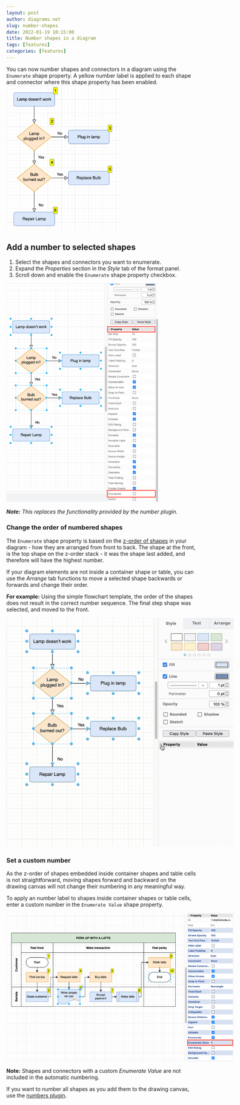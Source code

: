 ```yaml
---
layout: post
author: diagrams.net
slug: number-shapes
date: 2022-01-19 10:15:00
title: Number shapes in a diagram
tags: [features]
categories: [features]
---
```


You can now number shapes and connectors in a diagram using the ``Enumerate`` shape property. A yellow number label is applied to each shape and connector where this shape property has been enabled. 
<br /><img src="/assets/img/blog/enumerate-example.png" style="width=100%;max-width:300px;height:auto;" alt="Number shapes in a diagram">

## Add a number to selected shapes

1. Select the shapes and connectors you want to enumerate. 
2. Expand the _Properties_ section in the _Style_ tab of the format panel. 
3. Scroll down and enable the ``Enumerate`` shape property checkbox. 
<img src="/assets/img/blog/enumerate-enable.png" style="width=100%;max-width:400px;height:auto;" alt="Number shapes in a diagram">

_**Note:** This replaces the functionality provided by the number plugin._

### Change the order of numbered shapes

The ``Enumerate`` shape property is based on the [z-order of shapes](/blog/move-shapes-forwards-backwards.html) in your diagram - how they are arranged from front to back. The shape at the front, is the top shape on the z-order stack - it was the shape last added, and therefore will have the highest number.

If your diagram elements are not inside a container shape or table, you can use the _Arrange_ tab functions to move a selected shape backwards or forwards and change their order.

**For example:** Using the simple flowchart template, the order of the shapes does not result in the correct number sequence. The final step shape was selected, and moved to the front.

<img src="/assets/img/blog/enumerate.gif" style="width=100%;max-width:600px;height:auto;" alt="Number shapes in a diagram">


### Set a custom number

As the z-order of shapes embedded inside container shapes and table cells is not straightforward, moving shapes forward and backward on the drawing canvas will not change their numbering in any meaningful way.

To apply an number label to shapes inside container shapes or table cells, enter a custom number in the ``Enumerate Value`` shape property. 

<img src="/assets/img/blog/enumerate-value.png" style="width=100%;max-width:600px;height:auto;" alt="Number shapes in a diagram">

**Note:** Shapes and connectors with a custom _Enumerate Value_ are not included in the automatic numbering.

If you want to number all shapes as you add them to the drawing canvas, use the [numbers plugin](/doc/faq/number-plugin.html).